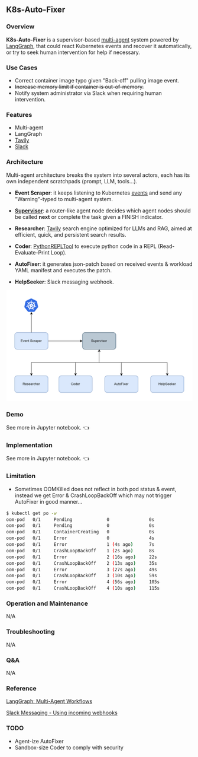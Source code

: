 ## K8s-Auto-Fixer

### Overview

**K8s-Auto-Fixer** is a supervisor-based [multi-agent](https://langchain-ai.github.io/langgraph/concepts/multi_agent/) system powered by [LangGraph](https://langchain-ai.github.io/langgraph/concepts/high_level/), that could react Kubernetes events and recover it automatically, or try to seek human intervention for help if necessary.

### Use Cases

- Correct container image typo given "Back-off" pulling image event.
- ~~Increase memory limit if container is out-of-memory.~~
- Notify system administrator via Slack when requiring human intervention.

### Features

- Multi-agent
- LangGraph
- [Tavily](https://tavily.com/)
- [Slack](https://slack.com/)

### Architecture

Multi-agent architecture breaks the system into several actors, each has its own independent scratchpads (prompt, LLM, tools...).

- **Event Scraper**: it keeps listening to Kubernetes [events](https://kubernetes.io/docs/reference/kubernetes-api/cluster-resources/event-v1/) and send any "Warning"-typed to multi-agent system.

- **[Supervisor](https://langchain-ai.github.io/langgraph/concepts/multi_agent/#supervisor-tool-calling)**: a router-like agent node decides which agent nodes should be called **next** or complete the task given a FINISH indicator.
- **Researcher**: [Tavily](https://tavily.com/) search engine optimized for LLMs and RAG, aimed at efficient, quick, and persistent search results.
- **Coder**: [PythonREPLTool](https://python.langchain.com/api_reference/experimental/tools/langchain_experimental.tools.python.tool.PythonREPLTool.html) to execute python code in a REPL (Read-Evaluate-Print Loop).
- **AutoFixer**: it generates json-patch based on received events & workload YAML manifest and executes the patch.
- **HelpSeeker**: Slack messaging webhook.

![image-20241117193407925](./k8s-auto-fixer.png)

### Demo

See more in Jupyter notebook. 👈

### Implementation

See more in Jupyter notebook. 👈

### Limitation

- Sometimes OOMKilled does not reflect in both pod status & event, instead we get Error & CrashLoopBackOff which may not trigger AutoFixer in good manner...

```bash
$ kubectl get po -w
oom-pod   0/1     Pending             0               0s
oom-pod   0/1     Pending             0               0s
oom-pod   0/1     ContainerCreating   0               0s
oom-pod   0/1     Error               0               4s
oom-pod   0/1     Error               1 (4s ago)      7s
oom-pod   0/1     CrashLoopBackOff    1 (2s ago)      8s
oom-pod   0/1     Error               2 (16s ago)     22s
oom-pod   0/1     CrashLoopBackOff    2 (13s ago)     35s
oom-pod   0/1     Error               3 (27s ago)     49s
oom-pod   0/1     CrashLoopBackOff    3 (10s ago)     59s
oom-pod   0/1     Error               4 (56s ago)     105s
oom-pod   0/1     CrashLoopBackOff    4 (10s ago)     115s
```

### Operation and Maintenance

N/A

### Troubleshooting

N/A

### Q&A

N/A

### Reference

[LangGraph: Multi-Agent Workflows](https://blog.langchain.dev/langgraph-multi-agent-workflows/)

[Slack Messaging - Using incoming webhooks](https://api.slack.com/messaging/webhooks)

### TODO

- Agent-ize AutoFixer
- Sandbox-size Coder to comply with security